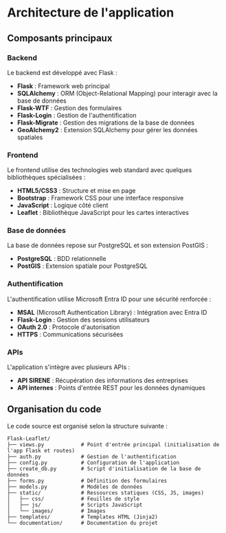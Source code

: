 # Architecture de l'application

## Composants principaux

### Backend

Le backend est développé avec Flask :

- **Flask** : Framework web principal
- **SQLAlchemy** : ORM (Object-Relational Mapping) pour interagir avec la base de données
- **Flask-WTF** : Gestion des formulaires
- **Flask-Login** : Gestion de l'authentification
- **Flask-Migrate** : Gestion des migrations de la base de données
- **GeoAlchemy2** : Extension SQLAlchemy pour gérer les données spatiales

### Frontend

Le frontend utilise des technologies web standard avec quelques bibliothèques spécialisées :

- **HTML5/CSS3** : Structure et mise en page
- **Bootstrap** : Framework CSS pour une interface responsive
- **JavaScript** : Logique côté client
- **Leaflet** : Bibliothèque JavaScript pour les cartes interactives

### Base de données

La base de données repose sur PostgreSQL et son extension PostGIS :

- **PostgreSQL** : BDD relationnelle
- **PostGIS** : Extension spatiale pour PostgreSQL

### Authentification

L'authentification utilise Microsoft Entra ID pour une sécurité renforcée :

- **MSAL** (Microsoft Authentication Library) : Intégration avec Entra ID
- **Flask-Login** : Gestion des sessions utilisateurs
- **OAuth 2.0** : Protocole d'autorisation
- **HTTPS** : Communications sécurisées

### APIs

L'application s'intègre avec plusieurs APIs :

- **API SIRENE** : Récupération des informations des entreprises
- **API internes** : Points d'entrée REST pour les données dynamiques

## Organisation du code

Le code source est organisé selon la structure suivante :

```
Flask-Leaflet/
├── views.py            # Point d'entrée principal (initialisation de l'app Flask et routes)
├── auth.py             # Gestion de l'authentification
├── config.py           # Configuration de l'application
├── create_db.py        # Script d'initialisation de la base de données
├── forms.py            # Définition des formulaires
├── models.py           # Modèles de données
├── static/             # Ressources statiques (CSS, JS, images)
│   ├── css/            # Feuilles de style
│   ├── js/             # Scripts JavaScript
│   └── images/         # Images
├── templates/          # Templates HTML (Jinja2)
└── documentation/      # Documentation du projet
```

